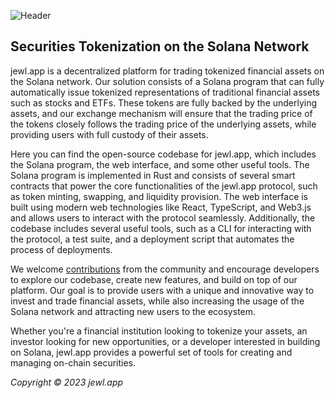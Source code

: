 ![Header](https://repository-images.githubusercontent.com/522273890/86856342-4cad-424c-b127-e9c11ad1795a)

## Securities Tokenization on the Solana Network

jewl.app is a decentralized platform for trading tokenized financial assets on the Solana network. Our solution consists of a Solana program that can fully automatically issue tokenized representations of traditional financial assets such as stocks and ETFs. These tokens are fully backed by the underlying assets, and our exchange mechanism will ensure that the trading price of the tokens closely follows the trading price of the underlying assets, while providing users with full custody of their assets.

Here you can find the open-source codebase for jewl.app, which includes the Solana program, the web interface, and some other useful tools. The Solana program is implemented in Rust and consists of several smart contracts that power the core functionalities of the jewl.app protocol, such as token minting, swapping, and liquidity provision. The web interface is built using modern web technologies like React, TypeScript, and Web3.js and allows users to interact with the protocol seamlessly. Additionally, the codebase includes several useful tools, such as a CLI for interacting with the protocol, a test suite, and a deployment script that automates the process of deployments.

We welcome [contributions](https://github.com/jewl-app/.github/blob/main/CONTRIBUTING.md) from the community and encourage developers to explore our codebase, create new features, and build on top of our platform. Our goal is to provide users with a unique and innovative way to invest and trade financial assets, while also increasing the usage of the Solana network and attracting new users to the ecosystem.

Whether you're a financial institution looking to tokenize your assets, an investor looking for new opportunities, or a developer interested in building on Solana, jewl.app provides a powerful set of tools for creating and managing on-chain securities.

*Copyright © 2023 jewl.app*
